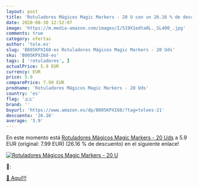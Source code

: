 ```yaml
---
layout: post
title: 'Rotuladores Mágicos Magic Markers - 20 U con un 26.16 % de descuento'
date: 2020-08-30 12:52:07
image: 'https://m.media-amazon.com/images/I/519X1edta0L._SL400_.jpg'
comments: true
category: ofertas
author: 'tole.es'
slug: 'B005KPXI68-es Rotuladores Mágicos Magic Markers - 20 Uds'
sku: 'B005KPXI68-es'
tags: [ 'rotuladores', ]
actualPrice: 5.9 EUR
currency: EUR
price: 5.9
comparePrice: 7.99 EUR
prodname: 'Rotuladores Mágicos Magic Markers - 20 Uds'
country: 'es'
flag: '🇪🇸'
brand: ''
buyurl: 'https://www.amazon.es/dp/B005KPXI68/?tag=tolees-21'
descuento: '26.16'
average: '5.9'
---
```


En este momento está [Rotuladores Mágicos Magic Markers - 20 Uds](https://www.amazon.es/dp/B005KPXI68/?tag=tolees-21) a 5.9 EUR (original: 7.99 EUR) (26.16 %  de descuento) en el siguiente enlace!

[![Rotuladores Mágicos Magic Markers - 20 U](https://m.media-amazon.com/images/I/519X1edta0L._SL400_.jpg)](https://www.amazon.es/dp/B005KPXI68/?tag=tolees-21)

🔎:


[🛒 Aquí!!!](https://www.amazon.es/dp/B005KPXI68/?tag=tolees-21)
